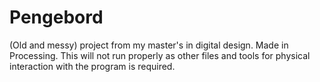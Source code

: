 # Pengebord
(Old and messy) project from my master's in digital design. Made in Processing. This will not run properly as other files and tools for physical interaction with the program is required.
